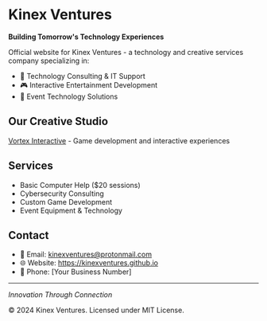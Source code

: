 # Kinex Ventures

**Building Tomorrow's Technology Experiences**

Official website for Kinex Ventures - a technology and creative services company specializing in:

- 🔧 Technology Consulting & IT Support
- 🎮 Interactive Entertainment Development 
- 🎉 Event Technology Solutions

## Our Creative Studio
[Vortex Interactive](https://github.com/vortexinteractivehq) - Game development and interactive experiences

## Services
- Basic Computer Help ($20 sessions)
- Cybersecurity Consulting
- Custom Game Development
- Event Equipment & Technology

## Contact
- 📧 Email: kinexventures@protonmail.com
- 🌐 Website: https://kinexventures.github.io
- 📱 Phone: [Your Business Number]

---

*Innovation Through Connection*

© 2024 Kinex Ventures. Licensed under MIT License.

